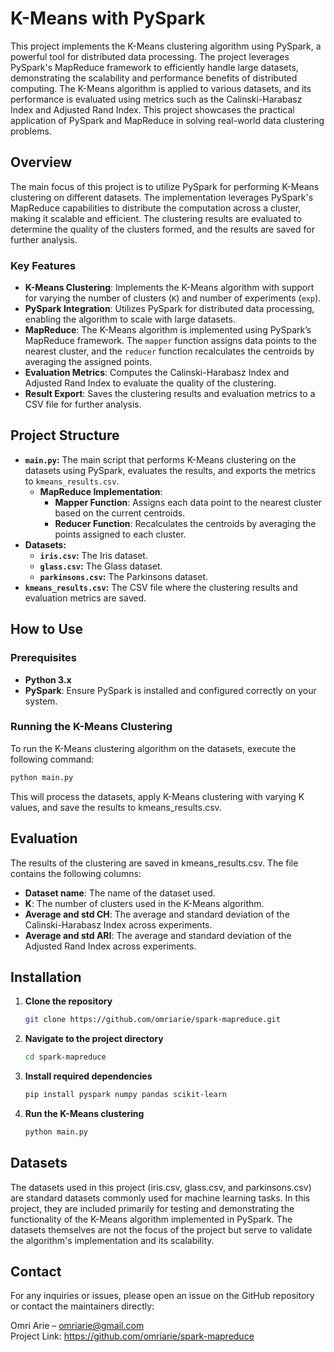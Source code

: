 # K-Means with PySpark

This project implements the K-Means clustering algorithm using PySpark, a powerful tool for distributed data processing. The project leverages PySpark's MapReduce framework to efficiently handle large datasets, demonstrating the scalability and performance benefits of distributed computing. The K-Means algorithm is applied to various datasets, and its performance is evaluated using metrics such as the Calinski-Harabasz Index and Adjusted Rand Index. This project showcases the practical application of PySpark and MapReduce in solving real-world data clustering problems.

## Overview

The main focus of this project is to utilize PySpark for performing K-Means clustering on different datasets. The implementation leverages PySpark's MapReduce capabilities to distribute the computation across a cluster, making it scalable and efficient. The clustering results are evaluated to determine the quality of the clusters formed, and the results are saved for further analysis.

### Key Features

- **K-Means Clustering**: Implements the K-Means algorithm with support for varying the number of clusters (`K`) and number of experiments (`exp`).
- **PySpark Integration**: Utilizes PySpark for distributed data processing, enabling the algorithm to scale with large datasets.
- **MapReduce**: The K-Means algorithm is implemented using PySpark’s MapReduce framework. The `mapper` function assigns data points to the nearest cluster, and the `reducer` function recalculates the centroids by averaging the assigned points.
- **Evaluation Metrics**: Computes the Calinski-Harabasz Index and Adjusted Rand Index to evaluate the quality of the clustering.
- **Result Export**: Saves the clustering results and evaluation metrics to a CSV file for further analysis.

## Project Structure

- **`main.py`:** The main script that performs K-Means clustering on the datasets using PySpark, evaluates the results, and exports the metrics to `kmeans_results.csv`.
  - **MapReduce Implementation**: 
    - **Mapper Function**: Assigns each data point to the nearest cluster based on the current centroids.
    - **Reducer Function**: Recalculates the centroids by averaging the points assigned to each cluster.
- **Datasets:**
  - **`iris.csv`:** The Iris dataset.
  - **`glass.csv`:** The Glass dataset.
  - **`parkinsons.csv`:** The Parkinsons dataset.
- **`kmeans_results.csv`:** The CSV file where the clustering results and evaluation metrics are saved.

## How to Use

### Prerequisites

- **Python 3.x**
- **PySpark**: Ensure PySpark is installed and configured correctly on your system.

### Running the K-Means Clustering

To run the K-Means clustering algorithm on the datasets, execute the following command:

```bash
python main.py
```
This will process the datasets, apply K-Means clustering with varying K values, and save the results to kmeans_results.csv.

## Evaluation  
The results of the clustering are saved in kmeans_results.csv. The file contains the following columns:
- **Dataset name**: The name of the dataset used.
- **K**: The number of clusters used in the K-Means algorithm.
- **Average and std CH**: The average and standard deviation of the Calinski-Harabasz Index across experiments.
- **Average and std ARI**: The average and standard deviation of the Adjusted Rand Index across experiments.


## Installation  

1. **Clone the repository**
   ```bash
   git clone https://github.com/omriarie/spark-mapreduce.git

   ```

2. **Navigate to the project directory**
   ```bash
   cd spark-mapreduce
   ```

3. **Install required dependencies**
   ```bash
   pip install pyspark numpy pandas scikit-learn
   ```

4. **Run the K-Means clustering**
   ```bash
   python main.py
   ```
## Datasets
The datasets used in this project (iris.csv, glass.csv, and parkinsons.csv) are standard datasets commonly used for machine learning tasks. In this project, they are included primarily for testing and demonstrating the functionality of the K-Means algorithm implemented in PySpark. The datasets themselves are not the focus of the project but serve to validate the algorithm's implementation and its scalability.


## Contact
For any inquiries or issues, please open an issue on the GitHub repository or contact the maintainers directly:

Omri Arie – omriarie@gmail.com  
Project Link: https://github.com/omriarie/spark-mapreduce
